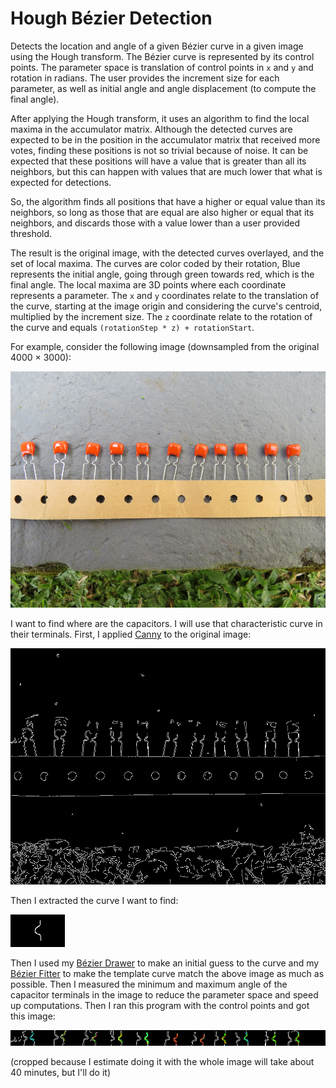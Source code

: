 # Hough Bézier Detection

Detects the location and angle of a given Bézier curve in a given image using the Hough transform. The Bézier curve is represented by its control points. The parameter space is translation of control points in `x` and `y` and rotation in radians. The user provides the increment size for each parameter, as well as initial angle and angle displacement (to compute the final angle).

After applying the Hough transform, it uses an algorithm to find the local maxima in the accumulator matrix. Although the detected curves are expected to be in the position in the accumulator matrix that received more votes, finding these positions is not so trivial because of noise. It can be expected that these positions will have a value that is greater than all its neighbors, but this can happen with values that are much lower that what is expected for detections.

So, the algorithm finds all positions that have a higher or equal value than its neighbors, so long as those that are equal are also higher or equal that its neighbors, and discards those with a value lower than a user provided threshold.

The result is the original image, with the detected curves overlayed, and the set of local maxima. The curves are color coded by their rotation, Blue represents the initial angle, going through green towards red, which is the final angle. The local maxima are 3D points where each coordinate represents a parameter. The `x` and `y` coordinates relate to the translation of the curve, starting at the image origin and considering the curve's centroid, multiplied by the increment size. The `z` coordinate relate to the rotation of the curve and equals `(rotationStep * z) + rotationStart`.

For example, consider the following image (downsampled from the original 4000 × 3000):

![original image with capacitors](image/IMG_2809_750p.png)

I want to find where are the capacitors. I will use that characteristic curve in their terminals. First, I applied [Canny](https://en.wikipedia.org/wiki/Canny_edge_detector) to the original image:

![image with capacitors after Canny](image/IMG_2809_750p_Canny.png)

Then I extracted the curve I want to find:

![capacitor terminal curve](image/curve_3.png)

Then I used my [Bézier Drawer](https://github.com/GuiRitter/BezierDrawer) to make an initial guess to the curve and my [Bézier Fitter](https://github.com/GuiRitter/BezierFit) to make the template curve match the above image as much as possible. Then I measured the minimum and maximum angle of the capacitor terminals in the image to reduce the parameter space and speed up computations. Then I ran this program with the control points and got this image:

![cropped Hough Bézier Detection output](image/maxima_local_29.png)

(cropped because I estimate doing it with the whole image will take about 40 minutes, but I'll do it)
